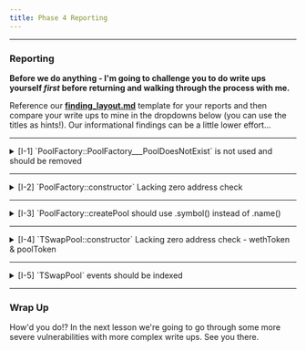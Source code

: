 ```yaml
---
title: Phase 4 Reporting
---
```


---

### Reporting

**Before we do anything - I'm going to challenge you to do write ups yourself _first_ before returning and walking through the process with me.**

Reference our [**finding_layout.md**](https://github.com/Cyfrin/security-and-auditing-full-course-s23/blob/main/finding_layout.md) template for your reports and then compare your write ups to mine in the dropdowns below (you can use the titles as hints!). Our informational findings can be a little lower effort...

---

<details>
<summary>[I-1] `PoolFactory::PoolFactory___PoolDoesNotExist` is not used and should be removed</summary>

### [I-1] `PoolFactory::PoolFactory___PoolDoesNotExist` is not used and should be removed

```diff
- error PoolFactory__PoolDoesNotExist(address tokenAddress);
```

</details>

---

<details>
<summary>[I-2] `PoolFactory::constructor` Lacking zero address check</summary>

### [I-2] `PoolFactory::constructor` Lacking zero address check

```diff
constructor(address wethToken) {
+   if(wethToken == address(0)){
+    revert();
+}
    i_wethToken = wethToken;
}
```

</details>

---

<details>
<summary>[I-3] `PoolFactory::createPool should use .symbol() instead of .name()</summary>

### [I-3] `PoolFactory::createPool should use .symbol() instead of .name()

```diff
- string memory liquidityTokenSymbol = string.concat("ts", IERC20(tokenAddress).name());
+ string memory liquidityTokenSymbol = string.concat("ts", IERC20(tokenAddress).symbol());
```

</details>

---

<details>
<summary>[I-4] `TSwapPool::constructor` Lacking zero address check - wethToken & poolToken</summary>

### [I-4] `TSwapPool::constructor` Lacking zero address check - wethToken & poolToken

```diff
constructor(
    address poolToken,
    address wethToken,
    string memory liquidityTokenName,
    string memory liquidityTokenSymbol
)
    ERC20(liquidityTokenName, liquidityTokenSymbol)
{
+   if(wethToken || poolToken == address(0)){
+       revert();
+   }
    i_wethToken = IERC20(wethToken);
    i_poolToken = IERC20(poolToken);
}
```

</details>

---

<details>
<summary>[I-5] `TSwapPool` events should be indexed</summary>

### [I-5] `TSwapPool` events should be indexed

```diff
- event Swap(address indexed swapper, IERC20 tokenIn, uint256 amountTokenIn, IERC20 tokenOut, uint256 amountTokenOut);
+ event Swap(address indexed swapper, IERC20 indexed tokenIn, uint256 amountTokenIn, IERC20 indexed tokenOut, uint256 amountTokenOut);
```

</details>

---

### Wrap Up

How'd you do!? In the next lesson we're going to go through some more severe vulnerabilities with more complex write ups. See you there.
